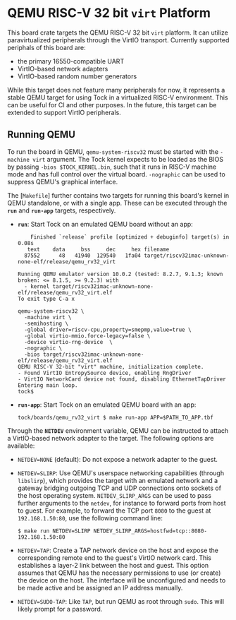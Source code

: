 QEMU RISC-V 32 bit `virt` Platform
==================================

This board crate targets the QEMU RISC-V 32 bit `virt` platform. It
can utilize paravirtualized peripherals through the VirtIO
transport. Currently supported periphals of this board are:

- the primary 16550-compatible UART
- VirtIO-based network adapters
- VirtIO-based random number generators

While this target does not feature many peripherals for now, it represents a
stable QEMU target for using Tock in a virtualized RISC-V environment. This can
be useful for CI and other purposes. In the future, this target can be extended
to support VirtIO peripherals.

Running QEMU
------------

To run the board in QEMU, `qemu-system-riscv32` must be started with the
`-machine virt` argument. The Tock kernel expects to be loaded as the BIOS by
passing `-bios $TOCK_KERNEL.bin`, such that it runs in RISC-V machine mode and
has full control over the virtual board. `-nographic` can be used to suppress
QEMU's graphical interface.

The [`Makefile`] further contains two targets for running this board's kernel in
QEMU standalone, or with a single app. These can be executed through the
**`run`** and **`run-app`** targets, respectively.

- **`run`**: Start Tock on an emulated QEMU board without an app:

  ```
      Finished `release` profile [optimized + debuginfo] target(s) in 0.08s
     text    data     bss     dec     hex filename
    87552      48   41940  129540   1fa04 target/riscv32imac-unknown-none-elf/release/qemu_rv32_virt

  Running QEMU emulator version 10.0.2 (tested: 8.2.7, 9.1.3; known broken: <= 8.1.5, >= 9.2.3) with
    - kernel target/riscv32imac-unknown-none-elf/release/qemu_rv32_virt.elf
  To exit type C-a x

  qemu-system-riscv32 \
    -machine virt \
    -semihosting \
    -global driver=riscv-cpu,property=smepmp,value=true \
    -global virtio-mmio.force-legacy=false \
    -device virtio-rng-device  \
    -nographic \
    -bios target/riscv32imac-unknown-none-elf/release/qemu_rv32_virt.elf
  QEMU RISC-V 32-bit "virt" machine, initialization complete.
  - Found VirtIO EntropySource device, enabling RngDriver
  - VirtIO NetworkCard device not found, disabling EthernetTapDriver
  Entering main loop.
  tock$
  ```

- **`run-app`**: Start Tock on an emulated QEMU board with an app:

  ```
  tock/boards/qemu_rv32_virt $ make run-app APP=$PATH_TO_APP.tbf
  ```

Through the **`NETDEV`** environment variable, QEMU can be instructed to attach
a VirtIO-based network adapter to the target. The following options are available:

- `NETDEV=NONE` (default): Do not expose a network adapter to the guest.

- `NETDEV=SLIRP`: Use QEMU's userspace networking capabilities (through
  `libslirp`), which provides the target with an emulated network and a gateway
  bridging outgoing TCP and UDP connections onto sockets of the host operating
  system. `NETDEV_SLIRP_ARGS` can be used to pass further arguments to the
  `netdev`, for instance to forward ports from host to guest. For example, to
  forward the TCP port `8080` to the guest at `192.168.1.50:80`, use the
  following command line:

  ```
  $ make run NETDEV=SLIRP NETDEV_SLIRP_ARGS=hostfwd=tcp::8080-192.168.1.50:80
  ```

- `NETDEV=TAP`: Create a TAP network device on the host and expose the
  corresponding remote end to the guest's VirtIO network card. This establishes
  a layer-2 link between the host and guest. This option assumes that QEMU has
  the necessary permissions to use (or create) the device on the host. The
  interface will be unconfigured and needs to be made active and be assigned an
  IP address manually.

- `NETDEV=SUDO-TAP`: Like `TAP`, but run QEMU as root through `sudo`. This will
  likely prompt for a password.
